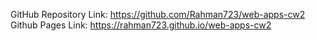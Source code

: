 GitHub Repository Link: https://github.com/Rahman723/web-apps-cw2 
Github Pages Link: https://rahman723.github.io/web-apps-cw2